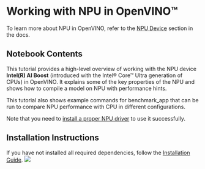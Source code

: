 # Working with NPU in OpenVINO™

To learn more about NPU in OpenVINO, refer to the [NPU Device](https://docs.openvino.ai/2024/openvino-workflow/running-inference/inference-devices-and-modes/npu-device.html) section in the docs.

## Notebook Contents

This tutorial provides a high-level overview of working with the NPU device **Intel(R) AI Boost** (introduced with the Intel® Core™ Ultra generation of CPUs) in OpenVINO. It explains some of the key properties of the NPU and shows how to compile a model on NPU with performance hints.

This tutorial also shows example commands for benchmark_app that can be run to compare NPU performance with CPU in different configurations.

Note that you need to [install a proper NPU driver](https://docs.openvino.ai/2024/get-started/configurations/configurations-intel-npu.html) to use it successfully.

## Installation Instructions

If you have not installed all required dependencies, follow the [Installation Guide](../../README.md).
<img referrerpolicy="no-referrer-when-downgrade" src="https://static.scarf.sh/a.png?x-pxid=5b5a4db0-7875-4bfb-bdbd-01698b5b1a77&file=notebooks/hello-npu/README.md" />
